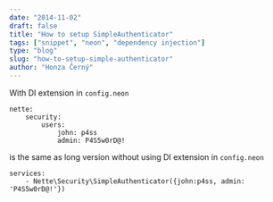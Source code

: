 ```yaml
---
date: "2014-11-02"
draft: false
title: "How to setup SimpleAuthenticator"
tags: ["snippet", "neon", "dependency injection"]
type: "blog"
slug: "how-to-setup-simple-authenticator"
author: "Honza Černý"
---
```


With DI extension in `config.neon`

```neon
nette:
    security:
        users:
            john: p4ss
            admin: P4S5w0rD@!
```

is the same as long version without using DI extension in `config.neon`

```neon
services:
    - Nette\Security\SimpleAuthenticator({john:p4ss, admin: 'P4S5w0rD@!'})
```
